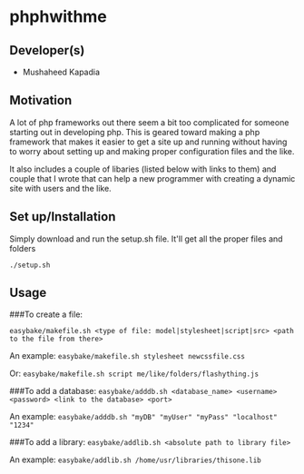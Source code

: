 phphwithme
==========

Developer(s)
------------
* Mushaheed Kapadia

Motivation 
----------
A lot of php frameworks out there seem a bit too complicated for someone starting out in developing php. This is geared toward making a php framework that makes it easier to get a site up and running without having to worry about setting up and making proper configuration files and the like. 

It also includes a couple of libaries (listed below with links to them) and couple that I wrote that can help a new programmer with creating a dynamic site with users and the like.

Set up/Installation
-------------------
Simply download and run the setup.sh file. It'll get all the proper files and folders

`./setup.sh`


Usage
-----
###To create a file: 

`easybake/makefile.sh <type of file: model|stylesheet|script|src> <path to the file from there>`

An example: `easybake/makefile.sh stylesheet newcssfile.css`

Or: `easybake/makefile.sh script me/like/folders/flashything.js`

###To add a database: 
`easybake/adddb.sh <database_name> <username> <password> <link to the database> <port>`

An example:  `easybake/adddb.sh "myDB" "myUser" "myPass" "localhost" "1234"`

###To add a library: 
`easybake/addlib.sh <absolute path to library file>`

An example: `easybake/addlib.sh /home/usr/libraries/thisone.lib`
